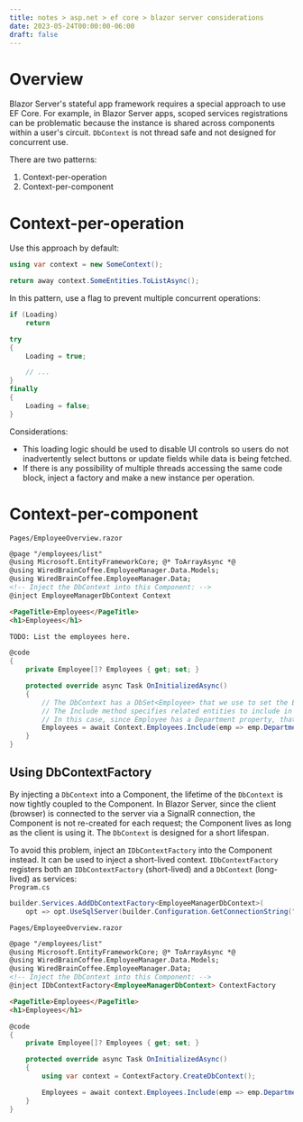 ```yaml
---
title: notes > asp.net > ef core > blazor server considerations
date: 2023-05-24T00:00:00-06:00
draft: false
---
```


# Overview
Blazor Server's stateful app framework requires a special approach to use EF Core.  For example, in Blazor Server apps, scoped services registrations can be problematic because the instance is shared across components within a user's circuit.  `DbContext` is not thread safe and not designed for concurrent use.  

There are two patterns:
1. Context-per-operation
2. Context-per-component

# Context-per-operation
Use this approach by default:
```cs
using var context = new SomeContext();

return away context.SomeEntities.ToListAsync();
```

In this pattern, use a flag to prevent multiple concurrent operations:
```cs
if (Loading)
    return

try
{
    Loading = true;

    // ...
}
finally
{
    Loading = false;
}
```

Considerations:
- This loading logic should be used to disable UI controls so users do not inadvertently select buttons or update fields while data is being fetched.
- If there is any possibility of multiple threads accessing the same code block, inject a factory and make a new instance per operation.

# Context-per-component
`Pages/EmployeeOverview.razor`
```html
@page "/employees/list"
@using Microsoft.EntityFrameworkCore; @* ToArrayAsync *@
@using WiredBrainCoffee.EmployeeManager.Data.Models;
@using WiredBrainCoffee.EmployeeManager.Data;
<!-- Inject the DbContext into this Component: --> 
@inject EmployeeManagerDbContext Context

<PageTitle>Employees</PageTitle>
<h1>Employees</h1>

TODO: List the employees here.
```
```cs
@code
{
    private Employee[]? Employees { get; set; }

    protected override async Task OnInitializedAsync()
    {
        // The DbContext has a DbSet<Employee> that we use to set the Employees  property.
        // The Include method specifies related entities to include in the query.  
        // In this case, since Employee has a Department property, that it a related entity we need to include.
        Employees = await Context.Employees.Include(emp => emp.Department).ToArrayAsync();
    }
}
```

## Using DbContextFactory
By injecting a `DbContext` into a Component, the lifetime of the `DbContext` is now tightly coupled to the Component. In Blazor Server, since the client (browser) is connected to the server via a SignalR connection, the Component is not re-created for each request; the Component lives as long as the client is using it.  The `DbContext` is designed for a short lifespan.  

To avoid this problem, inject an `IDbContextFactory` into the Component instead. It can be used to inject a short-lived context.
`IDbContextFactory` registers both an `IDbContextFactory` (short-lived) and a `DbContext` (long-lived) as services:  
`Program.cs`
```cs
builder.Services.AddDbContextFactory<EmployeeManagerDbContext>(
    opt => opt.UseSqlServer(builder.Configuration.GetConnectionString("EmployeeManagerDb")));
```

`Pages/EmployeeOverview.razor`
```html
@page "/employees/list"
@using Microsoft.EntityFrameworkCore; @* ToArrayAsync *@
@using WiredBrainCoffee.EmployeeManager.Data.Models;
@using WiredBrainCoffee.EmployeeManager.Data;
<!-- Inject the DbContext into this Component: --> 
@inject IDbContextFactory<EmployeeManagerDbContext> ContextFactory

<PageTitle>Employees</PageTitle>
<h1>Employees</h1>
```
```cs
@code
{
    private Employee[]? Employees { get; set; }

    protected override async Task OnInitializedAsync()
    {
        using var context = ContextFactory.CreateDbContext();

        Employees = await context.Employees.Include(emp => emp.Department).ToArrayAsync();
    }
}
```
